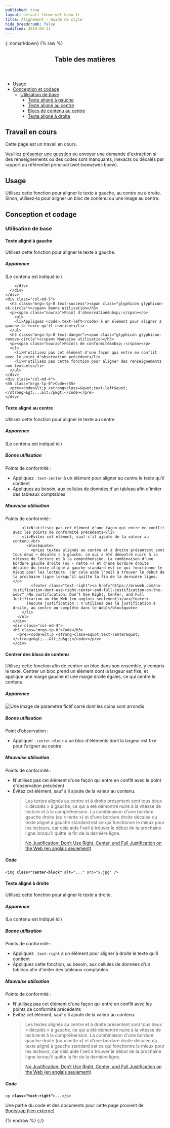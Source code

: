 ```yaml
---
published: true
layout: default-theme-wet-boew-fr
title: Alignement - Guide de style
hide_breadcrumb: false
modified: 2019-04-11
---
```

{::nomarkdown}
{% raw %}
  <span class="wb-prettify all-pre"></span>
  <div class="row">
    <nav role="navigation" class="col-md-8">
      <div class="panel panel-default">
        <header class="panel-heading">
          <h2 class="panel-title">Table des matières </h2>
        </header>
        <div class="panel-body">
          <ul>
            <li><a href="#purpose">Usage</a></li>
            <li><a href="#design">Conception et codage</a>
              <ul>
                <li><a href="#basic">Utilisation de base </a>
                  <ul>
                    <li><a href="#left">Texte aligné à gauche</a></li>
                    <li><a href="#centre">Texte aligné au centre</a></li>
                    <li><a href="#centre-bl">Blocs de contenu au centre</a></li>
                    <li><a href="#right">Texte aligné à droite  </a></li>
                  </ul>
                </li>
              </ul>
            </li>
          </ul>
        </div>
      </div>
    </nav>
    <section class="col-md-4">
      <div class="panel panel-warning">
        <div class="panel-body">
          <h2 class="mrgn-tp-0 h4 text-warning"><span class="fa fa-exclamation-triangle"></span> Travail en cours</h2>
          <p>Cette page est un travail en cours.</p>
          <p>Veuillez <a href="https://github.com/wet-boew/wet-boew-styleguide/issues/new">présenter une question</a> ou envoyer une demande d'extraction si des renseignements ou des codes sont manquants, inexacts ou décalés par rapport au référentiel principal (wet-boew/wet-boew).</p>
        </div>
      </div>
    </section>
  </div>
  <section>
    <h2 id="purpose"><span class="fa-stack"><span class="fa fa-circle fa-stack-2x"></span><span class="fa fa-info fa-stack-1x fa-inverse"></span></span> Usage </h2>
    <p>Utilisez cette fonction pour aligner le texte à gauche, au centre ou à droite. Sinon, utilisez-la pour aligner un bloc de contenu ou une image au centre.</p>
  </section>
  <h2 id="design"><span class="fa-stack"><span class="fa fa-circle fa-stack-2x"></span><span class="fa fa-paint-brush fa-stack-1x fa-inverse"></span></span> Conception et codage </h2>
  <h3 id="basic">Utilisation de base</h3>
  <h4 id="left"><span class="fa-stack"><span class="fa fa-circle fa-stack-2x"></span><span class="fa fa-align-left fa-stack-1x fa-inverse"></span></span> Texte aligné à gauche</h4>
  <p>Utilisez cette fonction pour aligner le texte à gauche.</p>
  <div class="row">
    <div class="col-md-3">
      <div class="panel panel-default">
        <div class="panel-body">
          <h5 class="mrgn-tp-0">Apparence</h5>
          <p class="text-left">(Le contenu est indiqué ici)</p>

        </div>
      </div>
    </div>
    <div class="col-md-5">
      <h5 class="mrgn-tp-0 text-success"><span class="glyphicon glyphicon-ok-circle"></span> Bonne utilisation</h5>
      <p><span class="nowrap">Point d'observation&nbsp;:</span></p>
        <ul>
        <li>Appliquez <code>.text-left</code> à un élément pour aligner à gauche le texte qu'il contient</li>
      </ul>
      <h5 class="mrgn-tp-0 text-danger"><span class="glyphicon glyphicon-remove-circle"></span> Mauvaise utilisation</h5>
      <p><span class="nowrap">Points de conformité&nbsp;:</span></p>
      <ul>
        <li>N'utilisez pas cet élément d'une façon qui entre en conflit avec le point d'observation précédent</li>
        <li>N'utilisez pas cette fonction pour aligner des renseignements non textuels</li>
      </ul>
    </div>
    <div class="col-md-4">
	<h5 class="mrgn-tp-0">Code</h5>
      <pre><code>&lt;p <strong>class=&quot;text-left&quot;</strong>&gt;...&lt;/p&gt;</code></pre>
    </div>
  </div>
  <h4 id="centre"><span class="fa-stack"><span class="fa fa-circle fa-stack-2x"></span><span class="fa fa-align-center fa-stack-1x fa-inverse"></span></span> Texte aligné au centre</h4>
  <p>Utilisez cette fonction pour aligner le texte au centre.</p>
  <div class="row">
    <div class="col-md-3">
      <div class="panel panel-default">
        <div class="panel-body">
          <h5 class="mrgn-tp-0">Apparence</h5>
          <p class="text-center">(Le contenu est indiqué ici)</p>
        </div>
      </div>
    </div>
    <div class="col-md-5">
      <h5 class="mrgn-tp-0 text-success"><span class="glyphicon glyphicon-ok-circle"></span> Bonne utilisation</h5>
      <p><span class="nowrap">Points de conformité&nbsp;:</span></p>
        <ul>
        <li>Appliquez <code>.text-center</code> à un élément pour aligner au centre le texte qu'il contient</li>
		<li>Appliquez au besoin, aux cellules de données d'un tableau afin d'imiter des tableaux comptables</li>
      </ul>
      <h5 class="mrgn-tp-0 text-danger"><span class="glyphicon glyphicon-remove-circle"></span> Mauvaise utilisation </h5>
      <p><span class="nowrap">Points de conformité&nbsp;:</span></p>
      <ul>

		<li>N'utilisez pas cet élément d'une façon qui entre en conflit avec les points de conformité précédents</li>
        <li>Évitez cet élément, sauf s'il ajoute de la valeur au contenu.<br>
          <blockquote>
            <p>Les textes alignés au centre et à droite présentent sont tous deux « décalés » à gauche, ce qui a été démontré nuire à la vitesse de lecture et à la compréhension. La combinaison d'une bordure gauche droite (ou « nette ») et d'une bordure droite décalée du texte aligné à gauche standard est ce qui fonctionne le mieux pour les lecteurs, car cela aide l'oeil à trouver le début de la prochaine ligne lorsqu'il quitte la fin de la dernière ligne.</p>
		    <footer class="text-right"><a href="https://mrwweb.com/no-justification-dont-use-right-center-and-full-justification-on-the-web/" >No Justification: Don’t Use Right, Center, and Full Justification on the Web (en anglais seulement)</a></footer>
	      (Aucune justification : n'utilisez pas la justification à droite, au centre ou complète dans le Web)</blockquote>
        </li>
      </ul>
    </div>
    <div class="col-md-4">
	<h5 class="mrgn-tp-0">Code</h5>
      <pre><code>&lt;p <strong>class=&quot;text-center&quot;</strong>&gt;...&lt;/p&gt;</code></pre>
    </div>
  </div>
  <h4 id="centre-bl"><span class="fa-stack"><span class="fa fa-circle fa-stack-2x"></span><span class="fa fa-align-center fa-stack-1x fa-inverse"></span></span> Centrer des blocs de contenu</h4>
  <p>Utilisez cette fonction afin de centrer un bloc dans son ensemble, y compris le texte. Centrer un bloc prend un élément dont la largeur est fixe, et applique une marge gauche et une marge droite égales, ce qui centre le contenu.</p>
  <div class="row">
    <div class="col-md-3">
      <div class="panel panel-default">
        <div class="panel-body">
          <h5 class="mrgn-tp-0">Apparence</h5>
          <img src="http://placehold.it/140x140" class="img-rounded center-block" alt="Une image de paramètre fictif carré dont les coins sont arrondis" /></div>
      </div>
    </div>
    <div class="col-md-5">
      <h5 class="mrgn-tp-0 text-success"><span class="glyphicon glyphicon-ok-circle"></span> Bonne utilisation </h5>
      <p><span class="nowrap">Point d'observation&nbsp;:</span></p>
        <ul>
        <li>Appliquer <code>.center-block</code> à un bloc d'éléments dont la largeur est fixe pour l'aligner au centre</li>
      </ul>
      <h5 class="mrgn-tp-0 text-danger"><span class="glyphicon glyphicon-remove-circle"></span> Mauvaise utilisation</h5>
      <p><span class="nowrap">Points de conformité&nbsp;:</span></p>
      <ul>
        <li>N'utilisez pas cet élément d'une façon qui entre en conflit avec le point d'observation précédent</li>
        <li>Évitez cet élément, sauf s'il ajoute de la valeur au contenu.<br>
          <blockquote>
            <p>Les textes alignés au centre et à droite présentent sont tous deux « décalés » à gauche, ce qui a été démontré nuire à la vitesse de lecture et à la compréhension. La combinaison d'une bordure gauche droite (ou « nette ») et d'une bordure droite décalée du texte aligné à gauche standard est ce qui fonctionne le mieux pour les lecteurs, car cela aide l'oeil à trouver le début de la prochaine ligne lorsqu'il quitte la fin de la dernière ligne.</p>
            <footer class="text-right"><a href="https://mrwweb.com/no-justification-dont-use-right-center-and-full-justification-on-the-web/" ><span lang="en">No Justification: Don’t Use Right, Center, and Full Justification on the Web</span> (en anglais seulement)</a></footer>
          </blockquote>
        </li>
        </ul>
    </div>
    <div class="col-md-4">
	<h5 class="mrgn-tp-0">Code</h5>
      <pre><code>&lt;img <strong>class=&quot;center-block&quot;</strong> alt=&quot;...&quot; src=&quot;x.jpg&quot; /&gt;</code></pre>
    </div>
  </div>
  <h4 id="right"><span class="fa-stack"><span class="fa fa-circle fa-stack-2x"></span><span class="fa fa-align-right fa-stack-1x fa-inverse"></span></span> Texte aligné à droite</h4>
  <p>Utilisez cette fonction pour aligner le texte à droite.</p>
  <div class="row">
    <div class="col-md-3">
      <div class="panel panel-default">
        <div class="panel-body">
          <h5 class="mrgn-tp-0">Apparence</h5>
          <p class="text-right">(Le contenu est indiqué ici)</p>
        </div>
      </div>
    </div>
    <div class="col-md-5">
      <h5 class="mrgn-tp-0 text-success"><span class="glyphicon glyphicon-ok-circle"></span> Bonne utilisation </h5>
      <p><span class="nowrap">Points de conformité&nbsp;:</span></p>
        <ul>
        <li>Appliquez <code>.text-right</code> à un élément pour aligner à droite le texte qu'il contient</li>
		<li>Appliquez cette fonction, au besoin, aux cellules de données d'un tableau afin d'imiter des tableaux comptables</li>
      </ul>
      <h5 class="mrgn-tp-0 text-danger"><span class="glyphicon glyphicon-remove-circle"></span> Mauvaise utilisation </h5>
      <p><span class="nowrap">Points de conformité&nbsp;:</span></p>
      <ul>
        <li>N'utilisez pas cet élément d'une façon qui entre en conflit avec les points de conformité précédents</li>
        <li>Évitez cet élément, sauf s'il ajoute de la valeur au contenu.
          <blockquote>
            <p>Les textes alignés au centre et à droite présentent sont tous deux « décalés » à gauche, ce qui a été démontré nuire à la vitesse de lecture et à la compréhension. La combinaison d'une bordure gauche droite (ou « nette ») et d'une bordure droite décalée du texte aligné à gauche standard est ce qui fonctionne le mieux pour les lecteurs, car cela aide l'oeil à trouver le début de la prochaine ligne lorsqu'il quitte la fin de la dernière ligne.</p>
            <footer class="text-right"><a href="https://mrwweb.com/no-justification-dont-use-right-center-and-full-justification-on-the-web/" ><span lang="en">No Justification: Don’t Use Right, Center, and Full Justification on the Web</span> (en anglais seulement)</a></footer>
          </blockquote>
        </li>
       </ul>
    </div>
    <div class="col-md-4">
	<h5 class="mrgn-tp-0">Code</h5>
      <pre><code>&lt;p <strong>class=&quot;text-right&quot;</strong>&gt;...&lt;/p&gt;</code></pre>
    </div>
  </div>
  <p class="mrgn-tp-lg text-muted">Une partie du code et des documents pour cette page provient de <a href="http://getbootstrap.com/" rel="external">Bootstrap<span  class="wb-inv"> (lien externe)</span></a></p>
{% endraw %}
{:/}
